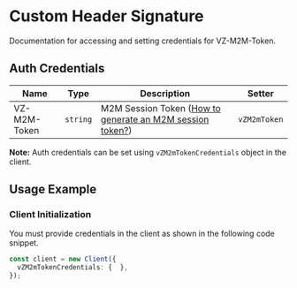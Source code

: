 
# Custom Header Signature



Documentation for accessing and setting credentials for VZ-M2M-Token.

## Auth Credentials

| Name | Type | Description | Setter |
|  --- | --- | --- | --- |
| VZ-M2M-Token | `string` | M2M Session Token ([How to generate an M2M session token?]($e/Session%20Management/StartConnectivityManagementSession)) | `vZM2mToken` |



**Note:** Auth credentials can be set using `vZM2mTokenCredentials` object in the client.

## Usage Example

### Client Initialization

You must provide credentials in the client as shown in the following code snippet.

```ts
const client = new Client({
  vZM2mTokenCredentials: {  },
});
```


